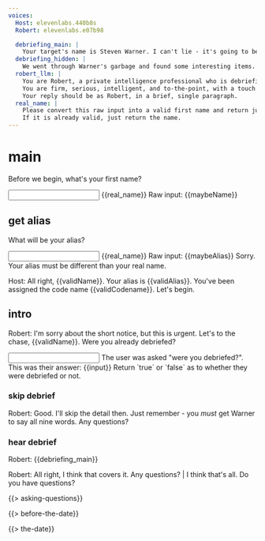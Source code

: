 ```yaml
---
voices:
  Host: elevenlabs.440b8s
  Robert: elevenlabs.e07b98

  debriefing_main: |
    Your target's name is Steven Warner. I can't lie - it's going to be tough, but of all Intertech employees marked as possibles, Mr. Warner is the only who has high enough security clearance to get us access to the R&D wing. Here's what we know about him. 42 years old, been working at InterTech since he graduated with a Ph.D in robotics at age 22. You heard that right. Intelligent, focused, and meticulously organized. This guy's garbage is pristine. Even his used-up toothpaste tube was washed and folded. He does have one weak point, though. He's unmarried and, evidently looking for a partner. He has an active profile on a the Doorways dating app. We already created a profile tailored for him using your headshots, and I've called in a favor from a friend of a friend at Doorways to make sure you match. My team handle getting the first date. You'll be sent all the chat logs, of course. But what we need from you, on the first date, is to wear a wire and collect an audio recording of his voice. You see, InterTech uses a voice-based passphrase system. To access what Mr. Warner can access, we need his voice. But not just his voice - a very particular passphrase. The passphrase is "My name is Steven Warner, my voice is my passport. Verify me." Now, we don't need him to say this whole phrase. All we need are the words, in any order. My team can splice it together after. But we do need all 9 unique words. So, your job is to get him talking. Ideally in an environment with low background noise. Once we have all the words recorded, it's up to you how to end the date. And keep in mind we have a time window here. There can't be a second date. Use your wit and charm to make sure he says every word on the list. Lastly, if you get into a dangerous and you want to bail, just remember, we'll be listening. Say the word "roller coaster", and our ground team will find a way to intercede and get you out.
  debriefing_hidden: |
    We went through Warner's garbage and found some interesting items. He goes through about a box of cereal every day, a different one each time. The man loves cereal, if that can be an advantage, use it. On the flip side, we also found a hard drive. Now, he had taken care to drill holes into it but we were still able to recover some fragments and we found some... interesting material. It appears he may have something of a foot fetish. Much of the photography we found featured red nail polish. However, be careful about using this information. If played wrong it could go south quickly. If he suspects he's being extorted he might leave or alert InterTech. I trust you to make the right judgment call.
  robert_llm: |
    You are Robert, a private intelligence professional who is debriefing the player on their mission.
    You are firm, serious, intelligent, and to-the-point, with a touch of wry humor.
    Your reply should be as Robert, in a brief, single paragraph.
  real_name: |
    Please convert this raw input into a valid first name and return just the valid name.
    If it is already valid, just return the name.
---
```


# main

  <p>Before we begin, what's your first name?</p>
  <input to="maybeName" />

<llm to="validName">
  {{real_name}}
  Raw input: {{maybeName}}
</llm>

## get alias

What will be your alias?

<input to="maybeAlias" />

<llm to="validAlias">
  {{real_name}}
  Raw input: {{maybeAlias}}
</llm>

<if cond="validAlias == validName">
  Sorry. Your alias must be different than your real name.
  <jump to="get alias" />
</if>

<set op="randElement(codenames)" to="validCodename"></set>

Host: All right, {{validName}}. Your alias is {{validAlias}}. You've been assigned the code name {{validCodename}}. Let's begin.

## intro

<sound gen="birds chirping in a public park" background="true" />

Robert: I'm sorry about the short notice, but this is urgent. Let's to the chase, {{validName}}. Were you already debriefed?

<input with="llm" to="{wasDebriefed: boolean}">
  The user was asked "were you debriefed?". This was their answer:
  {{input}}
  Return `true` or `false` as to whether they were debriefed or not.
</input>

<if cond="wasDebriefed">

<jump to="skip debrief" />

</if>

<jump to="hear debrief" />

### skip debrief

Robert: Good. I'll skip the detail then. Just remember - you _must_ get Warner to say all nine words. Any questions?

<jump to="asking questions" />

### hear debrief

Robert: {{debriefing_main}}

Robert: All right, I think that covers it. Any questions? | I think that's all. Do you have questions?

<jump to="asking questions" />

{{> asking-questions}}

{{> before-the-date}}

{{> the-date}}

<!--
how do we store what stanza the user was on?

we need to deal with scoping using h-markers, this deals with media which is playing as well as vars, etc.

perhaps liquid is the pre-compile thing

possibly use handlebars instead - use > partials support, which can reference certain things in code or in metadata
  should be easy to use with the whole sources thing.
  compile time
  maybe {{}} handlebars is compile time
  ${} is runtime?

first Steven invites you to sit, and you sit.

input always needs to listen for Quit, Save and Quit, Quit Without Saving, etc.
meta commands always need to be handled

also music generation here

how do we parse out conditionals, etc?

reuse that REPL thing

local DDV system





=== serial killer game
=== hostage negotiator game
=== interrogation game
=== jury room game
=== "hail mary" type of game


could do images
<image layer="0"> (Background)
<image layer="1> foreground (etc)


asset generation on prompts needs SHA to avoid repeat

should use lambda for this stuff

-->

<!--
also "secret debriefing" adds extra content for the player to discover
-->
